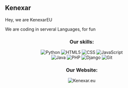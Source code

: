 ## Kenexar
<p>Hey, we are KenexarEU</p>

<p> We are coding in serveral Languages, for fun</p>

<div align = "center"> 

  ### Our skills:
  <img alt="Python" src="https://img.shields.io/badge/Python-3776AB?style=for-the-badge&logo=python&logoColor=white">
  <img alt="HTML5" src="https://img.shields.io/badge/HTML5-E34F26?style=for-the-badge&logo=html5&logoColor=white">
  <img alt="CSS" src="https://img.shields.io/badge/CSS-239120?&style=for-the-badge&logo=css3&logoColor=white">
  <img alt="JavaScript" src="https://img.shields.io/badge/JavaScript-F7DF1E?style=for-the-badge&logo=javascript&logoColor=black">
  <br>
  <img alt="Java" src="https://img.shields.io/badge/Java-ED8B00?style=for-the-badge&logo=java&logoColor=white">
  <img alt="PHP" src="https://img.shields.io/badge/PHP-777BB4?style=for-the-badge&logo=php&logoColor=white">
  <img alt="Django" src="https://img.shields.io/badge/Django-092E20?style=for-the-badge&logo=django&logoColor=green">
  <img alt="Git" src="https://img.shields.io/badge/Git-F05032?style=for-the-badge&logo=git&logoColor=white">
  
  
  ### Our Website:
  <img alt="Kenexar.eu" src="https://img.shields.io/website?down_color=lightgrey&down_message=offline&style=flat-square&up_color=green&up_message=online&url=https%3A%2F%2Fkenexar.eu">
</div>
